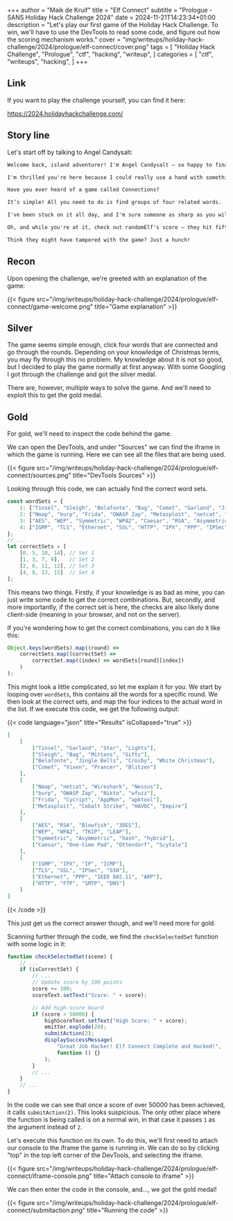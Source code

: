 +++
author = "Maik de Kruif"
title = "Elf Connect"
subtitle = "Prologue - SANS Holiday Hack Challenge 2024"
date = 2024-11-21T14:23:34+01:00
description = "Let's play our first game of the Holiday Hack Challenge. To win, we'll have to use the DevTools to read some code, and figure out how the scoring mechanism works."
cover = "img/writeups/holiday-hack-challenge/2024/prologue/elf-connect/cover.png"
tags = [
    "Holiday Hack Challenge",
    "Prologue",
    "ctf",
    "hacking",
    "writeup",
]
categories = [
    "ctf",
    "writeups",
    "hacking",
]
+++

## Link

If you want to play the challenge yourself, you can find it here:

<https://2024.holidayhackchallenge.com/>

## Story line

Let's start off by talking to Angel Candysalt:

```txt
Welcome back, island adventurer! I'm Angel Candysalt — so happy to finally meet you!

I'm thrilled you're here because I could really use a hand with something.

Have you ever heard of a game called Connections?

It’s simple! All you need to do is find groups of four related words.

I've been stuck on it all day, and I'm sure someone as sharp as you will breeze through it.

Oh, and while you're at it, check out randomElf's score — they hit fifty thousand points, which seems… oddly suspicious.

Think they might have tampered with the game? Just a hunch!
```

## Recon

Upon opening the challenge, we're greeted with an explanation of the game:

{{< figure src="/img/writeups/holiday-hack-challenge/2024/prologue/elf-connect/game-welcome.png" title="Game explanation" >}}

## Silver

The game seems simple enough, click four words that are connected and go through the rounds. Depending on your knowledge of Christmas terms, you may fly through this no problem. My knowledge about it is not so good, but I decided to play the game normally at first anyway. With some Googling I got through the challenge and got the silver medal.

There are, however, multiple ways to solve the game. And we'll need to exploit this to get the gold medal.

## Gold

For gold, we'll need to inspect the code behind the game.

We can open the DevTools, and under "Sources" we can find the iframe in which the game is running. Here we can see all the files that are being used.

{{< figure src="/img/writeups/holiday-hack-challenge/2024/prologue/elf-connect/sources.png" title="DevTools Sources" >}}

Looking through this code, we can actually find the correct word sets.

<!-- prettier-ignore-start -->
```js
const wordSets = {
    1: ["Tinsel", "Sleigh", "Belafonte", "Bag", "Comet", "Garland", "Jingle Bells", "Mittens", "Vixen", "Gifts", "Star", "Crosby", "White Christmas", "Prancer", "Lights", "Blitzen"],
    2: ["Nmap", "burp", "Frida", "OWASP Zap", "Metasploit", "netcat", "Cycript", "Nikto", "Cobalt Strike", "wfuzz", "Wireshark", "AppMon", "apktool", "HAVOC", "Nessus", "Empire"],
    3: ["AES", "WEP", "Symmetric", "WPA2", "Caesar", "RSA", "Asymmetric", "TKIP", "One-time Pad", "LEAP", "Blowfish", "hash", "hybrid", "Ottendorf", "3DES", "Scytale"],
    4: ["IGMP", "TLS", "Ethernet", "SSL", "HTTP", "IPX", "PPP", "IPSec", "FTP", "SSH", "IP", "IEEE 802.11", "ARP", "SMTP", "ICMP", "DNS"]
};
// ...
let correctSets = [
    [0, 5, 10, 14], // Set 1
    [1, 3, 7, 9],   // Set 2
    [2, 6, 11, 12], // Set 3
    [4, 8, 13, 15]  // Set 4
];
```
<!-- prettier-ignore-end -->

This means two things. Firstly, if your knowledge is as bad as mine, you can just write some code to get the correct combinations. But, secondly, and more importantly, if the correct set is here, the checks are also likely done client-side (meaning in your browser, and not on the server).

If you're wondering how to get the correct combinations, you can do it like this:

```js
Object.keys(wordSets).map((round) =>
    correctSets.map((correctSet) =>
        correctSet.map((index) => wordSets[round][index])
    )
);
```

This might look a little complicated, so let me explain it for you. We start by looping over `wordSets`, this contains all the words for a specific round. We then look at the correct sets, and map the four indices to the actual word in the list. If we execute this code, we get the following output:

{{< code language="json" title="Results" isCollapsed="true" >}}

```json
[
    [
        ["Tinsel", "Garland", "Star", "Lights"],
        ["Sleigh", "Bag", "Mittens", "Gifts"],
        ["Belafonte", "Jingle Bells", "Crosby", "White Christmas"],
        ["Comet", "Vixen", "Prancer", "Blitzen"]
    ],
    [
        ["Nmap", "netcat", "Wireshark", "Nessus"],
        ["burp", "OWASP Zap", "Nikto", "wfuzz"],
        ["Frida", "Cycript", "AppMon", "apktool"],
        ["Metasploit", "Cobalt Strike", "HAVOC", "Empire"]
    ],
    [
        ["AES", "RSA", "Blowfish", "3DES"],
        ["WEP", "WPA2", "TKIP", "LEAP"],
        ["Symmetric", "Asymmetric", "hash", "hybrid"],
        ["Caesar", "One-time Pad", "Ottendorf", "Scytale"]
    ],
    [
        ["IGMP", "IPX", "IP", "ICMP"],
        ["TLS", "SSL", "IPSec", "SSH"],
        ["Ethernet", "PPP", "IEEE 802.11", "ARP"],
        ["HTTP", "FTP", "SMTP", "DNS"]
    ]
]
```

{{< /code >}}

This just get us the correct answer though, and we'll need more for gold.

Scanning further through the code, we find the `checkSelectedSet` function with some logic in it:

```js
function checkSelectedSet(scene) {
    // ...
    if (isCorrectSet) {
        // ...
        // Update score by 100 points
        score += 100;
        scoreText.setText("Score: " + score);

        // Add high-score board
        if (score > 50000) {
            highScoreText.setText("High Score: " + score);
            emitter.explode(20);
            submitAction(2);
            displaySuccessMessage(
                "Great Job Hacker! Elf Connect Complete and Hacked!",
                function () {}
            );
        }
        // ...
    }
    // ...
}
```

In the code we can see that once a score of over 50000 has been achieved, it calls `submitAction(2)`. This looks suspicious. The only other place where the function is being called is on a normal win, in that case it passes `1` as the argument instead of `2`.

Let's execute this function on its own. To do this, we'll first need to attach our console to the iframe the game is running in. We can do so by clicking "top" in the top left corner of the DevTools, and selecting the iframe.

{{< figure src="/img/writeups/holiday-hack-challenge/2024/prologue/elf-connect/iframe-console.png" title="Attach console to iframe" >}}

We can then enter the code in the console, and..., we got the gold medal!

{{< figure src="/img/writeups/holiday-hack-challenge/2024/prologue/elf-connect/submitaction.png" title="Running the code" >}}
